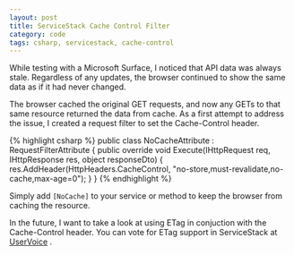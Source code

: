 ```yaml
---
layout: post
title: ServiceStack Cache Control Filter
category: code
tags: csharp, servicestack, cache-control
---
```


While testing with a Microsoft Surface, I noticed that API data was always stale. Regardless of any updates, the browser continued to show the same data as if it had never changed. 

The browser cached the original GET requests, and now any GETs to that same resource returned the data from cache. As a first attempt to address the issue, I created a request filter to set the Cache-Control header. 

{% highlight csharp %}
public class NoCacheAttribute : RequestFilterAttribute
{
    public override void Execute(IHttpRequest req, IHttpResponse res, object responseDto)
    {
        res.AddHeader(HttpHeaders.CacheControl, "no-store,must-revalidate,no-cache,max-age=0");
    }
}
{% endhighlight %}

Simply add `[NoCache]` to your service or method to keep the browser from caching the resource.

In the future, I want to take a look at using ETag in conjuction with the Cache-Control header. You can vote for ETag support in ServiceStack at [UserVoice][user-voice] .

  [user-voice]: https://servicestack.uservoice.com/forums/176786-feature-requests/suggestions/4470997-add-etag-if-none-match-support-to-enable-client 'ServiceStack Feature Request - ETag'
